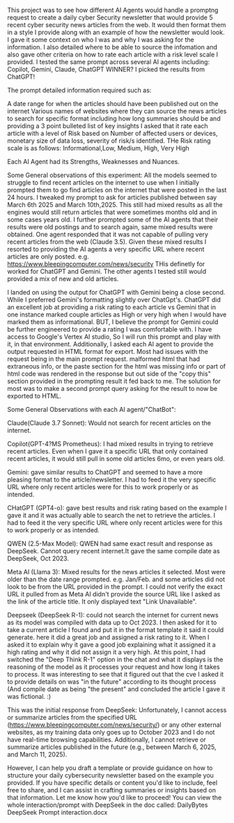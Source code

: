 This project was to see how different AI Agents would handle a promptng request to create a daily cyber Security newsletter that would provide 5 recent cyber security news articles from the web. It would then format them in a style I provide along with an example of how the newsletter would look. I gave it some context on who I was and why I was asking for the information. I also detailed where to be able to source the infomation and also gave other criteria on how to rate each article with a risk level scale I provided.
I tested the same prompt across several AI agents including: Copilot, Gemini, Claude, ChatGPT
WINNER? I picked the results from ChatGPT!

The prompt detailed information required such as:

A date range for when the articles should have been published out on the internet
Various names of websites where they can source the news articles to search for
specific format including how long summaries should be and providing a 3 point bulleted list of key insights
I asked that it rate each article with a level of Risk based on Number of affected users or devices, monetary size of data loss, severity of risk/s identified. THe Risk rating scale is as follows: Informational,Low, Medium, High, Very High

Each AI Agent had its Strengths, Weaknesses and Nuances.

Some General observations of this experiment:
All the models seemed to struggle to find recent articles on the internet to use when I initially prompted them to go find articles on the internet that were posted in the last 24 hours. I tweaked my prompt to ask for articles published between say March 6th 2025 and March 10th,2025. This still had mixed results as all the engines would still return articles that were sometimes months old and in some cases years old. I further prompted some of the AI agents that their results were old postings and to search again, same mixed results were obtained. One agent responded that it was not capable of pulling very recent articles from the web (Claude 3.5).
Given these mixed results I resorted to providing the AI agents a very specific URL where recent articles are only posted. e.g.
https://www.bleepingcomputer.com/news/security
THis definetly for worked for ChatGPT and Gemini. The other agents I tested still would provided a mix of new and old articles.

I landed on using the output for ChatGPT with Gemini being a close second. While I preferred Gemini's formatting slightly over ChatGpt's. ChatGPT did an excellent job at providing a risk rating to each article vs Gemini that in one instance marked couple articles as High or very high when I would have marked them as informational. BUT, I believe the prompt for Gemini could be further engineered to provide a rating I was comfortable with. I have access to Google's Vertex AI studio, So I will run this prompt and play with it, in that environment.
Additionally, I asked each AI agent to provide the output requested in HTML format for export. Most had issues with the request being in the main prompt request. malformed html that had extraneous info, or the paste section for the html was missing info or part of html code was rendered in the response but out side of the "copy this" section provided in the prompting result it fed back to me.
The solution for most was to make a second prompt query asking for the result to now be exported to HTML.




Some General Observations with each AI agent/"ChatBot":

Claude(Claude 3.7 Sonnet): Would not search for recent articles on the internet.

Copilot(GPT-4?MS Prometheus): I had mixed results in trying to retrieve recent articles. Even when I gave it a specific URL that only contained recent articles, it would still pull in some old articles 6mo, or even years old. 

Gemini: gave similar results to ChatGPT and seemed to have a more pleasing format to the article/newsletter. I had to feed it the very specific URL where only recent articles were for this to work properly or as intended.

CHatGPT (GPT4-o): gave best results and risk rating based on the example I gave it and it was actually able to search the net to retrieve the articles. I had to feed it the very specific URL where only recent articles were for this to work properly or as intended.

QWEN (2.5-Max Model): QWEN had same exact result and response as DeepSeek. Cannot query recent internet.It gave the same compile date as DeepSeek, Oct 2023.

Meta AI (Llama 3): Mixed results for the news articles it selected. Most were older than the date range prompted. e.g. Jan/Feb. and some articles did not look to be from the URL provided in the prompt. I could not verify the exact URL it pulled from as Meta AI didn't provide the source URL like I asked as the link of the article title. It only displayed text "Link Unavailable".

Deepseek (DeepSeek R-1): could not search the internet for current news as its model was compiled with data up to Oct 2023. 
I then asked for it to take a current article I found and put it in the format template it said it could generate. here it did a great job and assigned a risk rating to it. When I asked it to explain why it gave a good job explaining what it assigned it a high rating and why it did not assign it a very high. At this point, I had switched the "Deep Think R-1" option in the chat and what it displays is the reasoning of the model as it processes your request and how long it takes to process. It was interesting to see that it figured out that the cve I asked it to provide details on was "in the future" according to its thought process (And compile date as being "the present" and concluded the article I gave it was fictional. :)

This was the initial response from DeepSeek:
Unfortunately, I cannot access or summarize articles from the specified URL (https://www.bleepingcomputer.com/news/security/) or any other external websites, as my training data only goes up to October 2023 and I do not have real-time browsing capabilities. Additionally, I cannot retrieve or summarize articles published in the future (e.g., between March 6, 2025, and March 11, 2025).

However, I can help you draft a template or provide guidance on how to structure your daily cybersecurity newsletter based on the example you provided. If you have specific details or content you'd like to include, feel free to share, and I can assist in crafting summaries or insights based on that information. Let me know how you'd like to proceed!
You can view the whole interaction/prompt with DeepSeek in the doc called: DailyBytes DeepSeek Prompt interaction.docx
